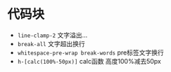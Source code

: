 # 代码块

- `line-clamp-2` 文字溢出...
- `break-all` 文字超出换行
- `whitespace-pre-wrap break-words`  pre标签文字换行
- `h-[calc(100%-50px)]` calc函数 高度100%减去50px